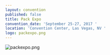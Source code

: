 ```yaml
---
layout: convention
published: false
title: Pack Expo
convention_date: 'September 25-27, 2017 '
location: 'Convention Center, Las Vegas, NV '
logo: packexpo.png
---
```

![packexpo.png]({{site.baseurl}}/assets/img/conventions/packexpo.png)

